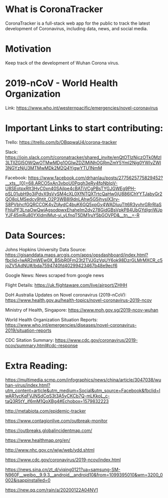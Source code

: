 # What is CoronaTracker
CoronaTracker is a full-stack web app for the public to track the latest development of Coronavirus, including data, news, and social media.

# Motivation
Keep track of the development of Wuhan Corona virus.

# 2019-nCoV - World Health Organization
Link: https://www.who.int/westernpacific/emergencies/novel-coronavirus

# Important Links to start contributing:
Trello: https://trello.com/b/OBqpwaU4/corona-tracker

Slack: https://join.slack.com/t/coronatracker/shared_invite/enQtOTIzNjczOTk0MzI3LTllZGI5OWQwOTMwMDg1OGIwZDZlMjNhOGRmZmY5YmI2Njg0YWIyZWI3NGYzNjU3MTMwMDk2M2Q4YjgwYTU1NmM

Facebook: https://www.facebook.com/drhanlau/posts/2775625775829452?__xts__[0]=68.ARCO5xAn3vboU0Pqgh3eRy4fpNblqV-U8SEotpxRIt3HyC0xn40SAjlpe4cBATiVCgPBsTYGJGWEg9PH-pSL01ubH9o3iPdvX9sVySM4cXL0XfNTQXTrtcQaHw0jU886lChYYTJabyGr2QO8oLMSedcv9htit_O2P3WB8l9dnLAhw5G5ihvslX3rv-S8PVbhcfGQRCCOK4vZtAydC4buK6GQ5xpGy4WADluuTlt6R3yvhrGRrRlaSFhIuPF3LnaOwQwjAgsodpwxEhaheIm2dy278GidGBsVpkP84UbGYdIgriWJpYJF45mRu80YXldmIMut-yj_yLfnqT5DM1ruY5bGOVPD&__tn__=-R

# Data Sources:
Johns Hopkins University Data Source: https://gisanddata.maps.arcgis.com/apps/opsdashboard/index.html?fbclid=IwAR2mWEw0X_B5jbR0Fm23t2TVJGzVqUY6ok98DzrGLMrMXCR_c5joZV5AdNU#/bda7594740fd40299423467b48e9ecf6

Google News: News scraped from google news

Flight Details: https://uk.flightaware.com/live/airport/ZHHH

DoH Australia Updates on Novel coronavirus (2019-nCoV): https://www.health.gov.au/health-topics/novel-coronavirus-2019-ncov

Ministry of Health, Singapore: https://www.moh.gov.sg/2019-ncov-wuhan

World Health Organization Situation Reports: https://www.who.int/emergencies/diseases/novel-coronavirus-2019/situation-reports

CDC Sitation Summary: https://www.cdc.gov/coronavirus/2019-ncov/summary.html#cdc-response

# Extra Reading:
https://multimedia.scmp.com/infographics/news/china/article/3047038/wuhan-virus/index.html?utm_content=article&utm_medium=Social&utm_source=Facebook&fbclid=IwAR1ycKqFVJNSdCqS3t3A5yCKCb7Q-mLKkoL_c-taQ3R5tY_if6mM1QoXBg4#Echobox=1579832223

http://metabiota.com/epidemic-tracker

https://www.contagionlive.com/outbreak-monitor

https://outbreaks.globalincidentmap.com/

https://www.healthmap.org/en/

http://www.nhc.gov.cn/wjw/web/ydd.shtml

https://www.cdc.gov/coronavirus/2019-ncov/index.html

https://news.sina.cn/zt_d/yiqing0121?ua=samsung-SM-N960F__weibo__9.9.3__android__android10&from=1099395010&wm=3200_0002&isappinstalled=0

https://new.qq.com/rain/a/20200122A04NV1






